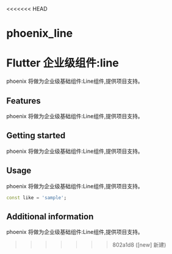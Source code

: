 <<<<<<< HEAD
# phoenix_line
Flutter 企业级组件:line
=======
<!--
This README describes the package. If you publish this package to pub.dev,
this README's contents appear on the landing page for your package.

For information about how to write a good package README, see the guide for
[writing package pages](https://dart.dev/guides/libraries/writing-package-pages).

For general information about developing packages, see the Dart guide for
[creating packages](https://dart.dev/guides/libraries/create-library-packages)
and the Flutter guide for
[developing packages and plugins](https://flutter.dev/developing-packages).
-->

phoenix 将做为企业级基础组件:Line组件,提供项目支持。

## Features

phoenix 将做为企业级基础组件:Line组件,提供项目支持。

## Getting started

phoenix 将做为企业级基础组件:Line组件,提供项目支持。

## Usage

phoenix 将做为企业级基础组件:Line组件,提供项目支持。

```dart
const like = 'sample';
```

## Additional information

phoenix 将做为企业级基础组件:Line组件,提供项目支持。
>>>>>>> 802a1d8 ([new] 新建)
